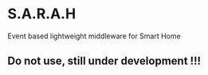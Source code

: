 # S.A.R.A.H

Event based lightweight middleware for Smart Home

## Do not use, still under development !!!